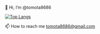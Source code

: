 👋 Hi, I’m @tomota8686

[![Top Langs](https://github-readme-stats.vercel.app/api/top-langs/?username=tomota8686&layout=compact)](https://github.com/anuraghazra/github-readme-stats)

📫 How to reach me tomota8686@gmail.com
